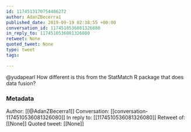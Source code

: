 ```yaml
---
id: 1174513170754486272
author: AdanZBecerra1
published_date: 2019-09-19 02:38:55 +00:00
conversation_id: 1174510536081326080
in_reply_to: 1174510536081326080
retweet: None
quoted_tweet: None
type: tweet
tags:

---
```


@yudapearl How different is this from the StatMatch R package that does data fusion?

### Metadata

Author: [[@AdanZBecerra1]]
Conversation: [[conversation-1174510536081326080]]
In reply to: [[1174510536081326080]]
Retweet of: [[None]]
Quoted tweet: [[None]]
